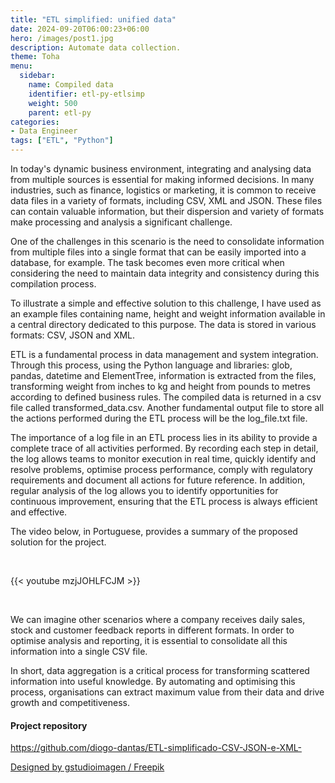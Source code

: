 ```yaml
---
title: "ETL simplified: unified data"
date: 2024-09-20T06:00:23+06:00
hero: /images/post1.jpg
description: Automate data collection.
theme: Toha
menu:
  sidebar:
    name: Compiled data
    identifier: etl-py-etlsimp
    weight: 500
    parent: etl-py
categories: 
- Data Engineer
tags: ["ETL", "Python"]
---
```


In today's dynamic business environment, integrating and analysing data from multiple sources is essential for making informed decisions. In many industries, such as finance, logistics or marketing, it is common to receive data files in a variety of formats, including CSV, XML and JSON. These files can contain valuable information, but their dispersion and variety of formats make processing and analysis a significant challenge.

One of the challenges in this scenario is the need to consolidate information from multiple files into a single format that can be easily imported into a database, for example. The task becomes even more critical when considering the need to maintain data integrity and consistency during this compilation process.

To illustrate a simple and effective solution to this challenge, I have used as an example files containing name, height and weight information available in a central directory dedicated to this purpose. The data is stored in various formats: CSV, JSON and XML.

ETL is a fundamental process in data management and system integration. Through this process, using the Python language and libraries: glob, pandas, datetime and ElementTree, information is extracted from the files, transforming weight from inches to kg and height from pounds to metres according to defined business rules. The compiled data is returned in a csv file called transformed_data.csv. Another fundamental output file to store all the actions performed during the ETL process will be the log_file.txt file.

The importance of a log file in an ETL process lies in its ability to provide a complete trace of all activities performed. By recording each step in detail, the log allows teams to monitor execution in real time, quickly identify and resolve problems, optimise process performance, comply with regulatory requirements and document all actions for future reference. In addition, regular analysis of the log allows you to identify opportunities for continuous improvement, ensuring that the ETL process is always efficient and effective.

The video below, in Portuguese, provides a summary of the proposed solution for the project.

<br>

{{< youtube mzjJOHLFCJM >}}

<br>


We can imagine other scenarios where a company receives daily sales, stock and customer feedback reports in different formats. In order to optimise analysis and reporting, it is essential to consolidate all this information into a single CSV file.

In short, data aggregation is a critical process for transforming scattered information into useful knowledge. By automating and optimising this process, organisations can extract maximum value from their data and drive growth and competitiveness.

#### Project repository

https://github.com/diogo-dantas/ETL-simplificado-CSV-JSON-e-XML-

<a href="http://www.freepik.com">Designed by gstudioimagen / Freepik</a>
